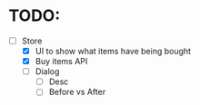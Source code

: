 # TODO:

- [ ] Store 
    - [x] UI to show what items have being bought
    - [x] Buy items API
    - [ ] Dialog
        - [ ] Desc
        - [ ] Before vs After
